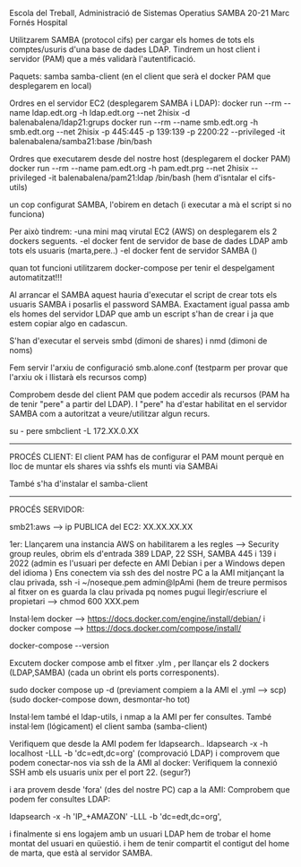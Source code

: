 Escola del Treball, Administració de Sistemas Operatius
SAMBA 20-21
Marc Fornés Hospital

Utilitzarem SAMBA (protocol  cifs) per cargar els homes de tots els comptes/usuris d'una base de dades LDAP.
Tindrem un host client i servidor (PAM) que a més validarà l'autentificació.

Paquets: 
samba 
samba-client (en el client que serà el docker PAM que desplegarem en local)

Ordres en el servidor EC2 (desplegarem SAMBA i LDAP):
  docker run --rm --name ldap.edt.org -h ldap.edt.org --net 2hisix -d balenabalena/ldap21:grups
  docker run --rm --name smb.edt.org -h smb.edt.org --net 2hisix -p 445:445 -p 139:139 -p 2200:22 --privileged -it balenabalena/samba21:base /bin/bash

Ordres que executarem desde del nostre host (desplegarem el docker PAM)
  docker run --rm --name pam.edt.org -h pam.edt.prg --net 2hisix --privileged -it balenabalena/pam21:ldap /bin/bash (hem d'isntalar el cifs-utils)

un cop configurat SAMBA, l'obirem en detach (i executar a mà el script si no funciona)

Per això tindrem:
	-una mini maq virutal EC2 (AWS) on desplegarem els 2 dockers seguents.
	-el docker fent de servidor de base de dades LDAP amb tots els usuaris (marta,pere..)
	-el docker fent de servidor SAMBA ()

quan tot funcioni utilitzarem docker-compose per tenir el despelgament automatitzat!!!

Al arrancar el SAMBA aquest hauria d'executar el script de crear tots els usuaris SAMBA i posarlis el password SAMBA. Exactament igual passa amb els homes del servidor LDAP que amb un escript s'han de crear i ja que estem copiar algo en cadascun.

S'han d'executar el serveis smbd (dimoni de shares) i nmd (dimoni de noms) 

Fem servir l'arxiu de configuració smb.alone.conf (testparm per provar que l'arxiu ok i llistarà els recursos comp)

Comprobem desde del client PAM que podem accedir als recursos (PAM ha de tenir "pere" a partir del LDAP).
I "pere" ha d'estar habilitat en el servidor SAMBA com a autoritzat a veure/utilitzar algun recurs.

su - pere
smbclient -L 172.XX.0.XX


---------------------------------

PROCÉS CLIENT:
El client PAM has de configurar el PAM mount perquè en lloc de muntar els shares via sshfs els munti via SAMBAi

També s'ha d'instalar el samba-client


--------------------------------------------------------

PROCÉS SERVIDOR:

smb21:aws
 --> ip PUBLICA del EC2: XX.XX.XX.XX

1er: Llançarem una instancia AWS on habilitarem a les regles --> Security group reules, obrim els d'entrada 389 LDAP, 22 SSH, SAMBA 445 i 139
i 2022 (admin es l'usuari per defecte en AMI Debian i per a Windows depen del idioma ) Ens conectem via ssh des del nostre PC a la AMI mitjançant la clau privada,
ssh -i ~/noseque.pem admin@IpAmi             (hem de treure permisos al fitxer on es guarda la clau privada pq nomes pugui llegir/escriure el propietari --> chmod 600 XXX.pem

Instal·lem docker --> https://docs.docker.com/engine/install/debian/ i docker compose --> https://docs.docker.com/compose/install/

docker-compose --version

Excutem docker compose amb el fitxer .ylm , per llançar els 2 dockers (LDAP,SAMBA) (cada un obrint els ports corresponents).

sudo docker compose up -d (previament compiem a la AMI el .yml -->  scp) (sudo docker-compose down, desmontar-ho tot)

Instal·lem també el ldap-utils, i nmap a la AMI per fer consultes.
També instal·lem (lógicament) el client samba (samba-client)

Verifiquem que desde la AMI podem fer ldapsearch.. ldapsearch -x -h localhost -LLL -b 'dc=edt,dc=org' (comprovació LDAP) i comprovem que podem conectar-nos via ssh de la AMI al docker: Verifiquem la connexió SSH amb els usuaris unix per el port 22. (segur?)

i ara provem desde 'fora' (des del nostre PC) cap a la AMI: Comprobem que podem fer consultes LDAP: 

ldapsearch -x -h 'IP_+AMAZON' -LLL -b 'dc=edt,dc=org', 

i finalmente si ens logajem amb un usuari LDAP hem de trobar el home montat del usuari en quüestió.
i hem de tenir compartit el contigut del home de marta, que està al servidor SAMBA.
